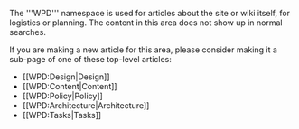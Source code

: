 The '''WPD''' namespace is used for articles about the site or wiki itself, for logistics or planning. The content in this area does not show up in normal searches.

If you are making a new article for this area, please consider making it a sub-page of one of these top-level articles:
* [[WPD:Design|Design]]
* [[WPD:Content|Content]]
* [[WPD:Policy|Policy]]
* [[WPD:Architecture|Architecture]]
* [[WPD:Tasks|Tasks]]